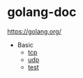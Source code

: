 # golang-doc
https://golang.org/

- Basic
    - [tcp](./tcp)
    - [udp](./udp)
    - [test](./test)
